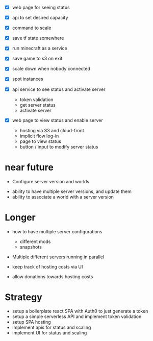 
- [x] web page for seeing status


- [x] api to set desired capacity
- [x] command to scale
- [x] save tf state somewhere
- [x] run minecraft as a service
- [x] save game to s3 on exit
- [x] scale down when nobody connected
- [x] spot instances
- [x] api service to see status and activate server
  + token validation
  + get server status
  + activate server
- [x] web page to view status and enable server
  + hosting via S3 and cloud-front
  + implicit flow log-in
  + page to view status
  + button / input to modify server status

# near future
- Configure server version and worlds
 + ability to have multiple server versions, and update them
 + ability to associate a world with a server version


# Longer

- how to have multiple server configurations
  + different mods
  + snapshots

- Multiple different servers running in parallel

- keep track of hosting costs via UI
- allow donations towards hosting costs


# Strategy

- setup a boilerplate react SPA with Auth0 to just generate a token
- setup a simple serverless API and implement token validation
- setup SPA hosting
- implement apis for status and scaling
- implement UI for status and scaling
